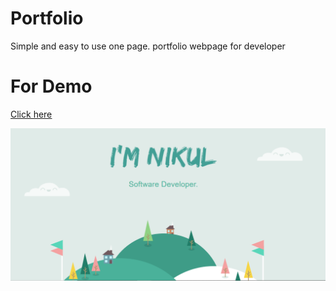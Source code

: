 # Portfolio

Simple and easy to use one page. portfolio webpage for developer

# For Demo

<a href="https://bit.ly/nirmalportfolio" target="_blank"><u target="_blank">Click here</u></a>

 <img src="https://github.com/NikulGoyani369/portfolio/blob/master/Screenshot_2.png?raw=true"  />
